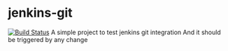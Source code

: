 # jenkins-git
[![Build Status](http://localhost:8123/buildStatus/icon?job=asd2)](http://localhost:8123/job/asd2/)
A simple project to test jenkins git integration
And it should be triggered by any change
